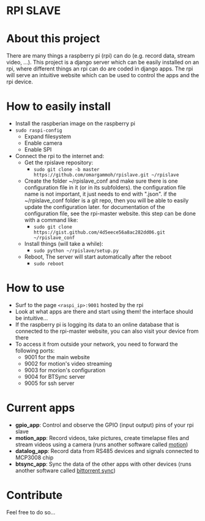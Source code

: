 # RPI SLAVE

# About this project #

There are many things a raspberry pi (rpi) can do (e.g. record data, stream video, ...).
This project is a django server which can be easily installed on an rpi, where different things an rpi can do are coded in django apps. The rpi will serve an intuitive website which can be used to control the apps and the rpi device.

# How to easily install #
* Install the raspberian image on the raspberry pi
* `sudo raspi-config`
  * Expand filesystem
  * Enable camera
  * Enable SPI
* Connect the rpi to the internet and:
  * Get the rpislave repository:
    * `sudo git clone -b master https://github.com/omargammoh/rpislave.git ~/rpislave`
  * Create the folder ~/rpislave_conf and make sure there is one configuration file in it (or in its subfolders). the configuration file name is not important, it just needs to end with ".json". if the ~/rpislave_conf folder is a git repo, then you will be able to easily update the configuration later. for documentation of the configuration file, see the rpi-master website. this step can be done with a command like:
    * `sudo git clone https://gist.github.com/4d5eece56a8ac282dd06.git ~/rpislave_conf`
  * Install things (will take a while): 
    * `sudo python ~/rpislave/setup.py`
  * Reboot, The server will start automatically after the reboot
    * `sudo reboot`

# How to use #
* Surf to the page `<raspi_ip>:9001` hosted by the rpi
* Look at what apps are there and start using them! the interface should be intuitive...
* If the raspberry pi is logging its data to an online database that is connected to the rpi-master website, you can also visit your device from there 
* To access it from outside your network, you need to forward the following ports:
  * 9001 for the main website
  * 9002 for motion's video streaming
  * 9003 for morion's configuration
  * 9004 for BTSync server
  * 9005 for ssh server

# Current apps #
  * <b>gpio_app</b>: Control and observe the GPIO (input output) pins of your rpi slave
  * <b>motion_app</b>: Record videos, take pictures, create timelapse files and stream videos using a camera (runs another software called [motion](http://www.lavrsen.dk/foswiki/bin/view/Motion/WebHome))
  * <b>datalog_app</b>: Record data from RS485 devices and signals connected to MCP3008 chip 
  * <b>btsync_app</b>: Sync the data of the other apps with other devices (runs another software called [bittorrent sync](https://www.getsync.com/))

# Contribute #
Feel free to do so...
  
